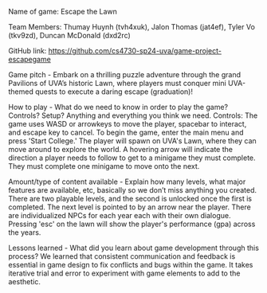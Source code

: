Name of game: Escape the Lawn

Team Members: Thumay Huynh (tvh4xuk), Jalon Thomas (jat4ef), Tyler Vo (tkv9zd), Duncan McDonald (dxd2rc)

GitHub link: https://github.com/cs4730-sp24-uva/game-project-escapegame

Game pitch - Embark on a thrilling puzzle adventure through the grand Pavilions of UVA’s historic Lawn, where players must conquer mini UVA-themed quests to execute a daring escape (graduation)!

How to play - What do we need to know in order to play the game? Controls? Setup? Anything and everything you think we need. 
Controls: The game uses WASD or arrowkeys to move the player, spacebar to interact, and escape key to cancel. To begin the game, enter the main menu and press 'Start College.' The player will spawn on UVA's Lawn, where they can move around to explore the world. A hovering arrow will indicate the direction a player needs to follow to get to a minigame they must complete. They must complete one minigame to move onto the next.


Amount/type of content available - Explain how many levels, what major features are available, etc, basically so we don’t miss anything you created.
There are two playable levels, and the second is unlocked once the first is completed. The next level is pointed to by an arrow near the player. There are individualized NPCs for each year each with their own dialogue. Pressing 'esc' on the lawn will show the player's performance (gpa) across the years.


Lessons learned - What did you learn about game development through this process? We learned that consistent communication and feedback is essential in game design to fix conflicts and bugs within the game. It takes iterative trial and error to experiment with game elements to add to the aesthetic.
